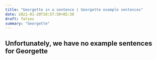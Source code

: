 ```yaml
---
title: "Georgette in a sentence | Georgette example sentences"
date: 2021-01-20T19:57:50+05:30
draft: falses
summary: "Georgette"
---
```

## Unfortunately, we have no example sentences for Georgette                 

